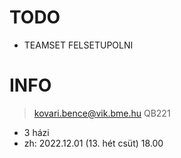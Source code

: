 # TODO
- TEAMSET FELSETUPOLNI
# INFO
> kovari.bence@vik.bme.hu
> QB221

<kepek>

- 3 házi
- zh: 2022.12.01 (13. hét csüt) 18.00

<kepek>
